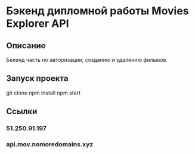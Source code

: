 
# Бэкенд дипломной работы Movies Explorer API

## Описание
Бекенд часть по авторизации, созданию и удалению фильмов
## Запуск проекта
git clone
npm install
npm start
## Ссылки
 ### 51.250.91.197
 ### api.mov.nomoredomains.xyz

